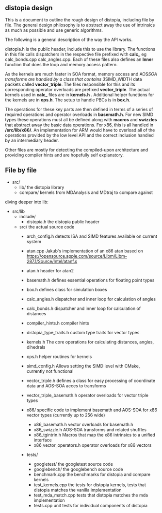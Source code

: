 distopia design
---------------

This is a document to outline the rough design of distopia, including file by file.
The general design philosophy is to abstract away the use of intrinsics as much as possible and use generic algorithms.

The following is a general description of the way the API works.

distopia.h is the public header, include this to use the library. The functions in this file calls dispatchers in the respective file prefixed with **calc_** eg calc_bonds.cpp calc_angles.cpp. Each of these files also defines an **Inner** function that does the loop and memory access pattern.

 As the kernels are much faster in SOA format, memory access and AOS*SOA transforms are handled by a class that contains 3*SIMD_WIDTH data packets called **vector_triple**. The files responsible for this and its corresponding operator overloads are prefixed **vector_triple**.  The actual kernels used in **calc_** files are in **kernels.h** . Additional helper functions for the kernels are in **ops.h**. The setup to handle PBCs is in **box.h**. 
 
The operations for these key parts are then defined in terms of a series of required operations and operator overloads in **basemath.h**. For new SIMD types these operations must all be defined along with **macros** and **swizzles** that abstract away the basic data operations. For x86, this is all handled in **/src/lib/x86/**. An implementation for ARM would have to overload all of the operations provided by the low level API and the correct inclusion handled by an intermediary header. 

Other files are mostly for detecting the compiled-upon architecture and providing compiler hints and are hopefully self explanatory. 


File by file
------------

* src/
  * lib/   the distopia library
  * compare/   kernels from MDAnalysis and MDtraj to compare against

diving deeper into lib:

* src/lib
  * include/
    * distopia.h the distopia public header
  * src/ the actual source code
    * arch_config.h detects ISA and SIMD features available on current system
    * atan.cpp Jakub's implementation of an x86 atan based on https://opensource.apple.com/source/Libm/Libm-287.1/Source/Intel/atanf.s
    * atan.h header for atan2
    * basemath.h defines essential operations for floating point types
    * box.h defines class for simulation boxes
    * calc_angles.h dispatcher and inner loop for calculation of angles 
    * calc_bonds.h dispatcher and inner loop for calculation of distances 
    * compiler_hints.h compiler hints
    * distopia_type_traits.h custom type traits for vector types 
    * kernels.h The core operations for calculating distances, angles, dihedrals
    * ops.h helper routines for kernels
    * simd_config.h Allows setting the SIMD level with CMake, currently not functional
    * vector_triple.h defines a class for easy processing of coordinate data and AOS-SOA acces to transforms
    * vector_triple_basemath.h operator overloads for vector triple types
    * x86/ specific code to implement basemath and AOS-SOA for x86 vector types (currently up to 256 wide)
      * x86_basemath.h vector overloads for basemath.h
      * x86_swizzle.h AOS-SOA transforms and related shuffles
      * x86_tgintrin.h Macros that map the x86 intrinsics to a unified interface
      * x86_vector_operators.h operator overloads for x86 vectors

    * tests/
      * googletest/ the googletest source code
      * googlebench/ the googlebench source code
      * benchmark.cpp the benchmarks for distopia and compare kernels
      * test_kernels.cpp the tests for distopia kernels, tests that distopia matches the vanilla     implementation
      * test_mda_match.cpp tests that distopia matches the mda implementation
      * tests.cpp unit tests for individual components of distopia 



